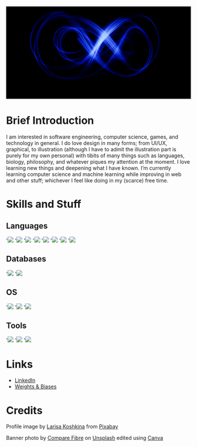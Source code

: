 ![Header](https://github.com/fedorajuandy/fedorajuandy/blob/main/GitHub%20Banner.gif "Header")

# Brief Introduction

I am interested in software engineering, computer science, games, and technology in general. I do love design in many forms; from UI/UX, graphical, to illustration (although I have to admit the illustration part is purely for my own personal) with tibits of many things such as languages, biology, philosophy, and whatever piques my attention at the moment. I love learning new things and deepening what I have known. I’m currently learning computer science and machine learning while improving in web and other stuff; whichever I feel like doing in my (scarce) free time.

# Skills and Stuff

## Languages

'![](https://img.shields.io/badge/Code-Java-informational?style=flat&logo=Java&logoColor=white&color=007396)
'![](https://img.shields.io/badge/Code-Python-informational?style=flat&logo=Python&logoColor=white&color=3776AB)
'![](https://img.shields.io/badge/Code-HTML-informational?style=flat&logo=HTML&logoColor=white&color=FCC624)
'![](https://img.shields.io/badge/Code-CSS-informational?style=flat&logo=CSS&logoColor=white&color=FCC624)
'![](https://img.shields.io/badge/Code-SASS-informational?style=flat&logo=SASS&logoColor=white&color=FCC624)
'![](https://img.shields.io/badge/Code-JavaScript-informational?style=flat&logo=JavaScript&logoColor=white&color=F7DF1E)
'![](https://img.shields.io/badge/Code-C++-informational?style=flat&logo=C++&logoColor=white&color=00599C)
'![](https://img.shields.io/badge/Code-C-informational?style=flat&logo=C&logoColor=white&color=A8B9CC)

## Databases

'![](https://img.shields.io/badge/Code-Oracle_SQL-informational?style=flat&logo=SQL&logoColor=white&color=F80000)
'![](https://img.shields.io/badge/Code-MySQL-informational?style=flat&logo=MySQL&logoColor=white&color=4479A1)

## OS

'![](https://img.shields.io/badge/OS-Linux-informational?style=flat&logo=Linux&logoColor=white&color=FCC624)
'![](https://img.shields.io/badge/OS-Windows-informational?style=flat&logo=Windows&logoColor=white&color=0078D6)
'![](https://img.shields.io/badge/OS-Android-informational?style=flat&logo=Android&logoColor=white&color=3DDC84)

## Tools

'![](https://img.shields.io/badge/Editor-VS_Code-informational?style=flat&logo=Visual-Studio-Code&logoColor=white&color=007ACC)
'![](https://img.shields.io/badge/Editor-NetBeans-informational?style=flat&logo=Apache-NetBeans-IDE&logoColor=white&color=1B6AC6)
'![](https://img.shields.io/badge/Editor-Android_Studio-informational?style=flat&logo=Android-Studio&logoColor=white&color=3DDC84)

# Links

- [LinkedIn](https://www.linkedin.com/in/fedora-juandy-552225204)
- [Weights & Biases](https://wandb.ai/fedorajuandy)

# Credits

Profile image by <a href="https://pixabay.com/users/larisa-k-1107275/?utm_source=link-attribution&amp;utm_medium=referral&amp;utm_campaign=image&amp;utm_content=2702381">Larisa Koshkina</a> from <a href="https://pixabay.com//?utm_source=link-attribution&amp;utm_medium=referral&amp;utm_campaign=image&amp;utm_content=2702381">Pixabay</a>

Banner photo by <a href="https://unsplash.com/@comparefibre?utm_source=unsplash&utm_medium=referral&utm_content=creditCopyText">Compare Fibre</a> on <a href="https://unsplash.com/?utm_source=unsplash&utm_medium=referral&utm_content=creditCopyText">Unsplash</a> edited using <a href="https://www.canva.com/">Canva</a>
